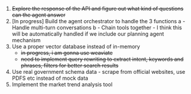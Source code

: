 1. ~~Explore the response of the API and figure out what kind of questions can the agent answer~~
2. [In progress] Build the agent orchestrator to handle the 3 functions
    a - Handle multi-turn conversations
    b - Chain tools together - I think this will be automatically handled if we include our planning agent mechanism
5. Use a proper vector database instead of in-memory
    - ~~in progress, i am gonna use weaviate~~
    - ~~need to implement query rewriting to extract intent, keywords and phrases, filters for better search results~~
6. Use real government schema data - scrape from official websites, use PDFS etc instead of mock data
7. Implement the market trend analysis tool

